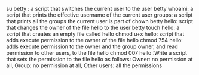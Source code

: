 su betty :  a script that switches the current user to the user betty
whoami: a script that prints the effective username of the current user
groups: a script that prints all the groups the current user is part of
chown betty hello: script that changes the owner of the file hello to the user betty
touch hello: a script that creates an empty file called hello
chmod u+x hello: script that adds execute permission to the owner of the file hello
chmod 754 hello: adds execute permission to the owner and the group owner, and read permission to other users, to the file hello
chmod 007 hello :Write a script that sets the permission to the file hello as follows: Owner: no permission at all, Group: no permission at all, Other users: all the permissions
